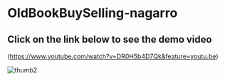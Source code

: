 # OldBookBuySelling-nagarro

## Click on the link below to see the demo video

(https://www.youtube.com/watch?v=DR0H5b4D7Qk&feature=youtu.be)

![thumb2](https://user-images.githubusercontent.com/17654427/42435292-ab6d97e6-8373-11e8-97f6-ce3430efa0cc.png)

